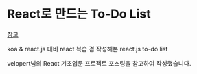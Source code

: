 # React로 만드는 To-Do List

[참고](https://velopert.com/3480)

koa & react.js 대비 react 복습 겸 작성해본 react.js to-do list

velopert님의 React 기초입문 프로젝트 포스팅을 참고하여 작성했습니다.

